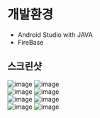 # 개발환경 
+ Android Studio with JAVA 
+ FireBase 
## 스크린샷 
![image](https://github.com/OhMinSuk/ToDoList/assets/113233105/93ad5fa3-84bc-4c74-b5bc-8027556699aa)
![image](https://github.com/OhMinSuk/ToDoList/assets/113233105/e6db44b1-5864-4747-84d8-a24b1002e7a0)<br/>
![image](https://github.com/OhMinSuk/ToDoList/assets/113233105/75c6cdf2-905c-485a-9572-c5254934dbd0)
![image](https://github.com/OhMinSuk/ToDoList/assets/113233105/501edcf3-2505-4851-8a60-38349b6d2dbb)</br>
![image](https://github.com/OhMinSuk/ToDoList/assets/113233105/fc8e6a87-374c-4950-ba38-fc1f9334e3de)
![image](https://github.com/OhMinSuk/ToDoList/assets/113233105/fdca3cec-70f8-480c-acae-7e31919e7322)</br>
![image](https://github.com/OhMinSuk/ToDoList/assets/113233105/518a7df6-d25c-471b-ba4c-636d3e67b744)
![image](https://github.com/OhMinSuk/ToDoList/assets/113233105/8a78c9de-06ba-430c-b2f5-921d0ddb8bd4)





